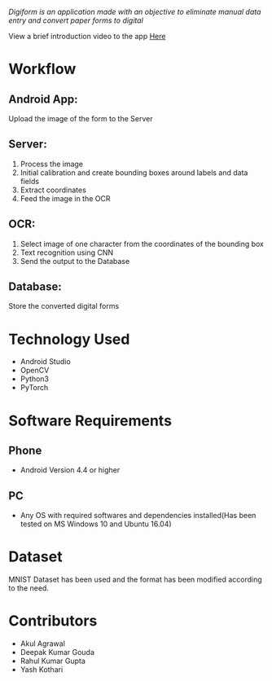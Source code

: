 *﻿Digiform is an application made with an objective to eliminate manual data entry and convert paper forms to digital*

View a brief introduction video to the app [Here](https://youtu.be/pE3Keq090yk)

# Workflow
## Android App:
Upload the image of the form to the Server

## Server:
1. Process the image
2. Initial calibration and create bounding boxes around labels and data fields
3. Extract coordinates
4. Feed the image in the OCR

## OCR:
1. Select image of one character from the coordinates of the bounding box
2. Text recognition using CNN
3. Send the output to the Database

## Database:
Store the converted digital forms


# Technology Used
* Android Studio
* OpenCV
* Python3
* PyTorch


# Software Requirements
## Phone
* Android Version 4.4 or higher
## PC
* Any OS with required softwares and dependencies installed(Has been tested on MS Windows 10 and Ubuntu 16.04)


# Dataset
MNIST Dataset has been used and the format has been modified according to the need.


# Contributors
* Akul Agrawal
* Deepak Kumar Gouda
* Rahul Kumar Gupta
* Yash Kothari

